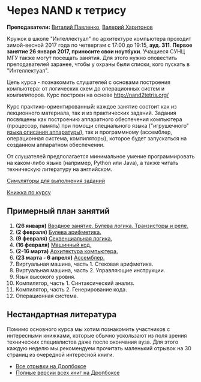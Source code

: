 # Через NAND к тетрису

**Преподаватели:** [Виталий Павленко](https://vk.com/vitalypavlenko), [Валерий Харитонов](https://vk.com/kharvd)

Кружок в школе "Интеллектуал" по архитектуре компьютера проходит зимой-весной 2017 года по четвергам с 17:00 до 19:15, **ауд. 311**. **Первое занятие 26 января 2017, приносите свои ноутбуки**. Учащиеся СУНЦ МГУ также могут посещать занятия. Для этого нужно оповестить преподавателей заранее, чтобы у охраны были списки, кого пускать в "Интеллектуал".

Цель курса - познакомить слушателей с основами построения компьютера: от логических схем до операционных систем и компиляторов. Курс построен на основе http://nand2tetris.org/

Курс практико-ориентированный: каждое занятие состоит как из лекционного материала, так и из практических заданий. Задания посвящены как построению аппаратного обеспечения компьютера (процессор, память) при помощи специального языка ("игрушечного" [языка описания аппаратуры](https://ru.wikipedia.org/wiki/%D0%AF%D0%B7%D1%8B%D0%BA_%D0%BE%D0%BF%D0%B8%D1%81%D0%B0%D0%BD%D0%B8%D1%8F_%D0%B0%D0%BF%D0%BF%D0%B0%D1%80%D0%B0%D1%82%D1%83%D1%80%D1%8B)), так и программному (ассемблер, операционная система, компиляторы), которое будет запускаться на созданном аппаратном обеспечении.

От слушателей предполагается минимальное умение программировать на каком-либо языке (например, Python или Java), а также читать техническую литературу на английском.

[Симуляторы для выполнения заданий](http://www.nand2tetris.org/software.php)

[Книжка по курсу](https://bit.ly/nandbook)

## Примерный план занятий
1. **(26 января)** [Вводное занятие. Булева логика. Транзисторы и реле.](lectures/01_boolean_logic.md)
2. **(2 февраля)** [Булева арифметика.](lectures/02_boolean_arithmetic.md)
3. **(9 февраля)** [Секвенциальная логика.](lectures/03_sequential_logic.md)
4. **(16 февраля)** [Машинный код.](lectures/04_machine_language.md)
5. **(2-16 марта)** [Архитектура компьютера.](lectures/05_computer_architecture.md)
6. **(23 марта - 6 апреля)** [Ассемблер.](lectures/06_assembler.md)
7. Виртуальная машина, часть 1. Стековая арифметика.
8. Виртуальная машина, часть 2. Управляющие инструкции.
9. Язык высокого уровня.
10. Компилятор, часть 1. Синтаксический анализ.
11. Компилятор, часть 2. Генерирование кода.
12. Операционная система.

## Нестандартная литература

Помимо основного курса мы хотим познакомить участников с интересными книжками, которые обычно ускользают из поля зрения технических специалистов даже после окончания вуза. Для этого каждую неделю мы рекомендуем прочитать маленький отрывок на 30 страниц из очередной интересной книги.

- [Все отрывки на Дропбоксе](https://www.dropbox.com/sh/xlmgorqu5ia329v/AABvv2fa1ChZowI-2v_4l6wda?dl=0)
- [Полные версии всех книг на Дропбоксе](https://www.dropbox.com/sh/zmq1aanr4f6lk3k/AACs2-E9ta_FzAIgDVgYuV2fa?dl=0)
